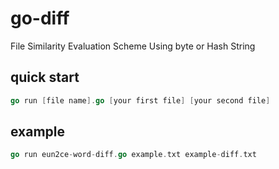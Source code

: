 # go-diff

File Similarity Evaluation Scheme Using byte or Hash String

## quick start

```go
go run [file name].go [your first file] [your second file]
```

## example

```go
go run eun2ce-word-diff.go example.txt example-diff.txt
```
